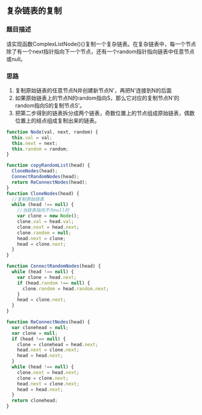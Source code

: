 ## 复杂链表的复制

### 题目描述

请实现函数ComplexListNode(){}复制一个复杂链表。在复杂链表中，每一个节点除了有一个next指针指向下一个节点，还有一个random指针指向链表中任意节点或null。

### 思路

1. 复制原始链表的任意节点N并创建新节点N'，再把N'连接到N的后面
2. 如果原始链表上的节点N的random指向S，那么它对应的复制节点N'的random指向S的复制节点S'。
3. 把第二步得到的链表拆分成两个链表，奇数位置上的节点组成原始链表，偶数位置上的结点组成复制出来的链表。
```javascript
function Node(val, next, random) {
  this.val = val;
  this.next = next;
  this.random = random;
}

function copyRandomList(head) {
  CloneNodes(head);
  ConnectRandomNodes(head);
  return ReConnectNodes(head);
}
function CloneNodes(head) {
  //复制原始链表
  while (head !== null) {
    //当链表指向不为null时
    var clone = new Node();
    clone.val = head.val;
    clone.next = head.next;
    clone.random = null;
    head.next = clone;
    head = clone.next;
  }
}

function ConnectRandomNodes(head) {
  while (head !== null) {
    var clone = head.next;
    if (head.random !== null) {
      clone.random = head.random.next;
    }
    head = clone.next;
  }
}

function ReConnectNodes(head) {
  var clonehead = null;
  var clone = null;
  if (head !== null) {
    clone = clonehead = head.next;
    head.next = clone.next;
    head = head.next;
  }
  while (head !== null) {
    clone.next = head.next;
    clone = clone.next;
    head.next = clone.next;
    head = head.next;
  }
  return clonehead;
}

```
